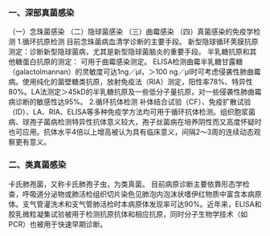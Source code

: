 


### 一、深部真菌感染
（一）念珠菌感染
（二）隐球菌感染
（三）曲霉感染
（四）真菌感染的免疫学检测
1.循环抗原检测
目前念珠菌病血清学诊断的主要手段。
新型隐球循环荚膜抗原测定：诊断新型隐球菌病，尤其是新型隐球菌脑炎的重要手段。
半乳糖抗原和其他糖蛋白抗原的测定：
可用于曲霉感染测定。 ELISA检测曲霉半乳糖甘露糖（galactolmannan）的灵敏度可达1ng／μl，＞100 ng／μl时可考虑侵袭性肺曲霉病。使用纯化的菌壁糖类抗原，放射免疫法（RIA）测定，阳性率78%、特异性80%。LA法测定＞45kD的半乳糖抗原及一些低分子量抗原，对一些侵袭性肺曲霉病诊断的敏感性达95%。
2.循环抗体检测
补体结合试验（CF）、免疫扩散试验（ID）、LA、RIA、ELISA等多种免疫学方法均可用于循环抗体检测。组织胞浆菌病、球孢子菌病检测特异性抗体意义较大，孢子丝菌病在培养阴性而又高度怀疑时也可应用。抗体水平4倍以上增高被认为具有临床意义，间隔2～3周的连续动态观察更有意义。

### 二、类真菌感染
卡氏肺孢菌，又称卡氏肺孢子虫，为类真菌。 
目前病原诊断主要依靠形态学检查，呼吸道分泌物或肺活检组织切片染色见肺泡内泡沫状嗜伊红物质中富含本病原体。支气管灌洗术和支气管肺活检时本病原体发现率可达90%。近年来，ELISA和胶乳微粒凝集试验被用于检测抗原抗体和相应抗原，同时分子生物学技术（如PCR）也被用于快速早期诊断。
